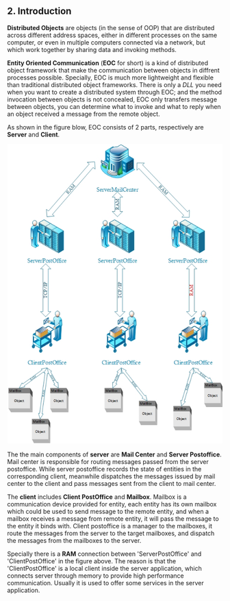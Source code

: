 ## 2. Introduction

**Distributed Objects** are objects (in the sense of OOP) that are distributed across different address spaces, either in different processes on the same computer, or even in multiple computers connected via a network, but which work together by sharing data and invoking methods.

**Entity Oriented Communication** (**EOC** for short) is a kind of distributed object framework that make the communication between objects in diffrent processes possible. Specially, EOC is much more lightweight and flexible than traditional distributed object frameworks. There is only a *DLL* you need when you want to create a distributed system through EOC; and the method invocation between objects is not concealed, EOC only transfers message between objects, you can determine what to invoke and what to reply when an object received a message from the remote object.

As shown in the figure blow, EOC consists of 2 parts, respectively are **Server** and **Client**.

![Message flow of EOC](https://github.com/chrisking94/EntityOrientedCommunication/blob/master/.doc/MessageFlow.jpg?raw=true "Message flow of EOC")

The the main components of **server** are **Mail Center** and **Server Postoffice**. Mail center is responsible for routing messages passed from the server postoffice. While server postoffice records the state of entities in the corresponding client, meanwhile dispatches the messages issued by mail center to the client and pass messages sent from the client to mail center.

The **client** includes **Client PostOffice** and **Mailbox**. Mailbox is a communication device provided for entity, each entity has its own mailbox which could be used to send message to the remote entity, and when a mailbox receives a message from remote entity, it will pass the message to the entity it binds with. Client postoffice is a manager to the mailboxes, it route the messages from the server to the target mailboxes, and dispatch the messages from the mailboxes to the server.

Specially there is a **RAM** connection between 'ServerPostOffice' and 'ClientPostOffice' in the figure above. The reason is that the 'ClientPostOffice' is a local client inside the server application, which connects server through memory to provide high performance communication. Usually it is used to offer some services in the server application.
